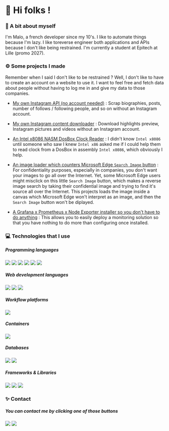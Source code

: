 # 👋 Hi folks !

### 👤 A bit about myself
I'm Malo, a french developer since my 10's.
I like to automate things because I'm lazy.
I like toreverse engineer both applications and APIs because I don't like being restrained.
I'm currently a student at Epitech at Lille (promo 2027).

### ⚙️ Some projects I made

Remember when I said I don't like to be restrained ? Well, I don't like to have to create an account on a website to use it. I want to feel free and fetch data about people without having to log me in and give my data to those companies.

- [My own Instagram API (no account needed)](https://github.com/Ximaz/instagram-api) : Scrap biographies, posts, number of follows / following people, and so on without an Instagram account.

- [My own Instagram content downloader](https://github.com/Ximaz/instagram-downloader) : Download highlights preview, Instagram pictures and videos without an Instagram account.

- [An Intel x8086 NASM DosBox Clock Reader](https://github.com/Ximaz/intel_x8086_clock) : I didn't know `Intel x8086` until someone who saw I knew `Intel x86` asked me if I could help them to read clock from a DosBox in assembly `Intel x8086`, which obviously I help.

- [An image loader which counters Microsoft Edge `Search Image` button](https://github.com/Ximaz/edge-no-search-image) : For confidentiality purposes, especially in companies, you don't want your images to go all over the Internet. Yet, some Microsoft Edge users might misclick on this little `Search Image` button, which makes a reverse image search by taking their confidential image and trying to find it's source all over the Internet. This projects loads the image inside a canvas which Microsoft Edge won't interpret as an image, and then the `Search Image` button won't be diplayed.

- [A Grafana x Prometheus x Node Exporter installer so you don't have to do anything](https://github.com/Ximaz/grafatheus) : This allows you to easily deploy a monitoring solution so that you have nothing to do more than configuring once installed.

### 💻 Technologies that I use

##### Programming languages

![](https://img.shields.io/badge/Assembly-000000?style=for-the-badge&logo=intel)
![](https://img.shields.io/badge/C-000000?style=for-the-badge&logo=c)
![](https://img.shields.io/badge/Python-000000?style=for-the-badge&logo=python)
![](https://img.shields.io/badge/JavaScript-000000?style=for-the-badge&logo=javascript)
![](https://img.shields.io/badge/TypeScript-000000?style=for-the-badge&logo=typescript)
![](https://img.shields.io/badge/Bash-000000?style=for-the-badge&logo=linux)

##### Web development languages

![](https://img.shields.io/badge/PHP-000000?style=for-the-badge&logo=php)
![](https://img.shields.io/badge/HTML%205-000000?style=for-the-badge&logo=html5)
![](https://img.shields.io/badge/CSS%203-000000?style=for-the-badge&logo=css3)

##### Workflow platforms

![](https://img.shields.io/badge/GitHub%20Actions-000000?style=for-the-badge&logo=github)

##### Containers

![](https://img.shields.io/badge/Docker-000000?style=for-the-badge&logo=docker)

##### Databases

![](https://img.shields.io/badge/MySQL-000000?style=for-the-badge&logo=mysql)
![](https://img.shields.io/badge/PostgreSQL-000000?style=for-the-badge&logo=postgresql)

##### Frameworks & Libraries

![](https://img.shields.io/badge/Flask-000000?style=for-the-badge&logo=python)
![](https://img.shields.io/badge/Electron-000000?style=for-the-badge&logo=electron)
![](https://img.shields.io/badge/Express%20JS-000000?style=for-the-badge&logo=express)

### ✨ Contact

##### You can contact me by clicking one of those buttons

[![](https://img.shields.io/badge/LinkedIn-000000?style=for-the-badge&logo=linkedin)](https://www.linkedin.com/in/malo-durand/)
[![](https://img.shields.io/badge/Mail-000000?style=for-the-badge&logo=gmail)](mailto:malo.durand@epitech.eu)
